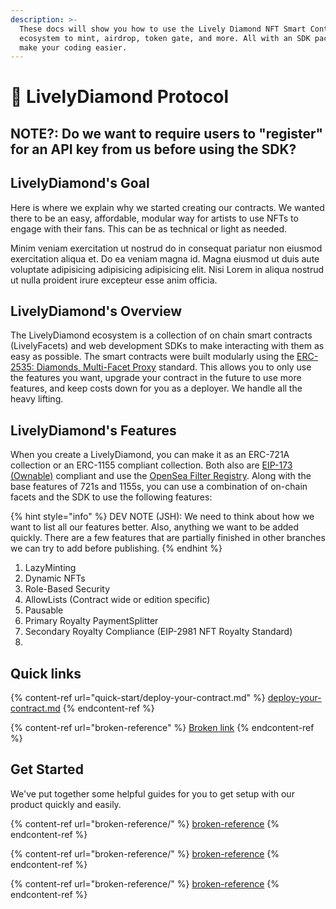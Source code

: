 ```yaml
---
description: >-
  These docs will show you how to use the Lively Diamond NFT Smart Contract
  ecosystem to mint, airdrop, token gate, and more. All with an SDK package to
  make your coding easier.
---
```


# 💎 LivelyDiamond Protocol

## NOTE?: Do we want to require users to "register" for an API key from us before using the SDK?

## LivelyDiamond's Goal

Here is where we explain why we started creating our contracts. We wanted there to be an easy, affordable, modular way for artists to use NFTs to engage with their fans. This can be as technical or light as needed.

Minim veniam exercitation ut nostrud do in consequat pariatur non eiusmod exercitation aliqua et. Do ea veniam magna id. Magna eiusmod ut duis aute voluptate adipisicing adipisicing adipisicing elit. Nisi Lorem in aliqua nostrud ut nulla proident irure excepteur esse anim officia.

## LivelyDiamond's Overview

The LivelyDiamond ecosystem is a collection of on chain smart contracts (LivelyFacets) and web development SDKs to make interacting with them as easy as possible. The smart contracts were built modularly using the [ERC-2535: Diamonds, Multi-Facet Proxy](https://eips.ethereum.org/EIPS/eip-2535) standard. This allows you to only use the features you want, upgrade your contract in the future to use more features, and keep costs down for you as a deployer. We handle all the heavy lifting.

## LivelyDiamond's Features

When you create a LivelyDiamond, you can make it as an ERC-721A collection or an ERC-1155 compliant collection. Both also are [EIP-173 (Ownable)](https://eips.ethereum.org/EIPS/eip-173) compliant and use the [OpenSea Filter Registry](https://github.com/ProjectOpenSea/operator-filter-registry). Along with the base features of 721s and 1155s, you can use a combination of on-chain facets and the SDK to use the following features:

{% hint style="info" %}
DEV NOTE (JSH): We need to think about how we want to list all our features better. Also, anything we want to be added quickly. There are a few features that are partially finished in other branches we can try to add before publishing.
{% endhint %}

1. LazyMinting
2. Dynamic NFTs
3. Role-Based Security
4. AllowLists (Contract wide or edition specific)
5. Pausable
6. Primary Royalty PaymentSplitter
7. Secondary Royalty Compliance (EIP-2981 NFT Royalty Standard)
8.

## Quick links

{% content-ref url="quick-start/deploy-your-contract.md" %}
[deploy-your-contract.md](quick-start/deploy-your-contract.md)
{% endcontent-ref %}

{% content-ref url="broken-reference" %}
[Broken link](broken-reference)
{% endcontent-ref %}

## Get Started

We've put together some helpful guides for you to get setup with our product quickly and easily.

{% content-ref url="broken-reference/" %}
[broken-reference](broken-reference/)
{% endcontent-ref %}

{% content-ref url="broken-reference/" %}
[broken-reference](broken-reference/)
{% endcontent-ref %}

{% content-ref url="broken-reference/" %}
[broken-reference](broken-reference/)
{% endcontent-ref %}
